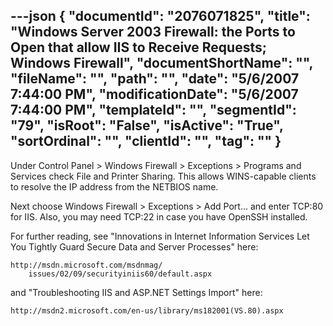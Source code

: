 ---json
{
  "documentId": "2076071825",
  "title": "Windows Server 2003 Firewall: the Ports to Open that allow IIS to Receive Requests; Windows Firewall",
  "documentShortName": "",
  "fileName": "",
  "path": "",
  "date": "5/6/2007 7:44:00 PM",
  "modificationDate": "5/6/2007 7:44:00 PM",
  "templateId": "",
  "segmentId": "79",
  "isRoot": "False",
  "isActive": "True",
  "sortOrdinal": "",
  "clientId": "",
  "tag": ""
}
---

Under Control Panel &gt; Windows Firewall &gt; Exceptions &gt; Programs and Services check File and Printer Sharing. This allows WINS-capable clients to resolve the IP address from the NETBIOS name.

Next choose Windows Firewall &gt; Exceptions &gt; Add Port... and enter TCP:80 for IIS. Also, you may need TCP:22 in case you have OpenSSH installed.

For further reading, see &quot;Innovations in Internet Information Services Let You Tightly Guard Secure Data and Server Processes&quot; here:

    http://msdn.microsoft.com/msdnmag/
        issues/02/09/securityiniis60/default.aspx

and &quot;Troubleshooting IIS and ASP.NET Settings Import&quot; here:

    http://msdn2.microsoft.com/en-us/library/ms182001(VS.80).aspx

